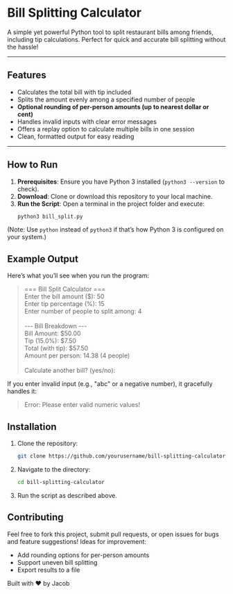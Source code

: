 # Bill Splitting Calculator

A simple yet powerful Python tool to split restaurant bills among friends, including tip calculations. Perfect for quick and accurate bill splitting without the hassle!

---

## Features
- Calculates the total bill with tip included
- Splits the amount evenly among a specified number of people
- **Optional rounding of per-person amounts (up to nearest dollar or cent)**
- Handles invalid inputs with clear error messages
- Offers a replay option to calculate multiple bills in one session
- Clean, formatted output for easy reading

---

## How to Run
1. **Prerequisites**: Ensure you have Python 3 installed (`python3 --version` to check).
2. **Download**: Clone or download this repository to your local machine.
3. **Run the Script**: Open a terminal in the project folder and execute:
   ```bash
   python3 bill_split.py
   
(Note: Use `python` instead of `python3` if that’s how Python 3 is configured on your system.)
   
## Example Output
Here’s what you’ll see when you run the program:

>=== Bill Split Calculator ===<br>
Enter the bill amount ($): 50<br>
Enter tip percentage (%): 15<br>
Enter number of people to split among: 4<br><br>
>--- Bill Breakdown ---<br>
Bill Amount: \$50.00<br>
Tip (15.0%): \$7.50<br>
Total (with tip): \$57.50<br>
Amount per person: 14.38 (4 people)<br><br>
>Calculate another bill? (yes/no):

If you enter invalid input (e.g., "abc" or a negative number), it gracefully handles it:
>Error: Please enter valid numeric values!

## Installation
1. Clone the repository:
   ```bash
   git clone https://github.com/yourusername/bill-splitting-calculator.git
2. Navigate to the directory:
   ```bash
   cd bill-splitting-calculator
3. Run the script as described above.

## Contributing
Feel free to fork this project, submit pull requests, or open issues for bugs and feature suggestions! Ideas for improvement:

- Add rounding options for per-person amounts
- Support uneven bill splitting
- Export results to a file

Built with ❤️ by Jacob
